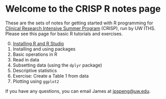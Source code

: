 # Welcome to the CRISP R notes page

These are the sets of notes for getting started with R programming for [Clinical Research Intensive Summer Program](https://www.iths.org/education/professional-development/crisp/) (CRISP), run by UW ITHS. Please see this page for basic R tutorials and exercises. 

0. [Installing R and R Studio](https://jpspeng.github.io/crisp_notes/pages/installing_R.html)
1. Installing and using packages
2. Basic operations in R
3. Read in data
4. Subsetting data (using the `dplyr` package)
5. Descriptive statistics
6. Exercise: Create a Table 1 from data 
7. Plotting using `ggplot2`

If you have any questions, you can email James at jpspeng@uw.edu. 
